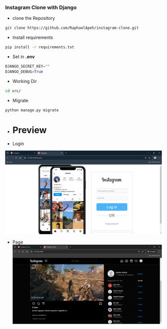 ### Instagram Clone with Django
- clone the Repository
```bash
git clone https://github.com/RaphaelApeh/instagram-clone.git
```
- Install requirements
```bash
pip install -r requirements.txt
```
- Set in <b>.env</b>

```python
DJANGO_SECRET_KEY=""
DJANGO_DEBUG=True
```
- Working Dir
```bash
cd src/
```
- Migrate
```bash
python manage.py migrate
```
- <h1>Preview</h1>
- Login<br/>

![IMG](./Instagram.png)

- Page
![](./InstagramClone.png)